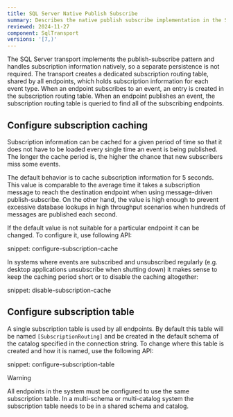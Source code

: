 ```yaml
---
title: SQL Server Native Publish Subscribe
summary: Describes the native publish subscribe implementation in the SQL Server transport
reviewed: 2024-11-27
component: SqlTransport
versions: '[7,)'
---
```


The SQL Server transport implements the publish-subscribe pattern and handles subscription information natively, so a separate persistence is not required.  The transport creates a dedicated subscription routing table, shared by all endpoints, which holds subscription information for each event type. When an endpoint subscribes to an event, an entry is created in the subscription routing table. When an endpoint publishes an event, the subscription routing table is queried to find all of the subscribing endpoints.

## Configure subscription caching

Subscription information can be cached for a given period of time so that it does not have to be loaded every single time an event is being published. The longer the cache period is, the higher the chance that new subscribers miss some events.

The default behavior is to cache subscription information for 5 seconds. This value is comparable to the average time it takes a subscription message to reach the destination endpoint when using message-driven publish-subscribe. On the other hand, the value is high enough to prevent excessive database lookups in high throughput scenarios when hundreds of messages are published each second.

If the default value is not suitable for a particular endpoint it can be changed. To configure it, use following API:

snippet: configure-subscription-cache

In systems where events are subscribed and unsubscribed regularly (e.g. desktop applications unsubscribe when shutting down) it makes sense to keep the caching period short or to disable the caching altogether:

snippet: disable-subscription-cache

## Configure subscription table

A single subscription table is used by all endpoints. By default this table will be named `[SubscriptionRouting]` and be created in the default schema of the catalog specified in the connection string. To change where this table is created and how it is named, use the following API:

snippet: configure-subscription-table

> [!WARNING]
> All endpoints in the system must be configured to use the same subscription table. In a multi-schema or multi-catalog system the subscription table needs to be in a shared schema and catalog.

